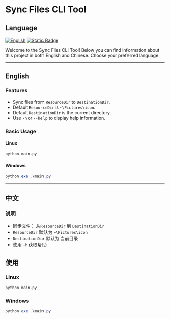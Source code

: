 # Sync Files CLI Tool

## Language
[![English](https://img.shields.io/badge/English-click%20here-blue)](README.en.md)
[![Static Badge](https://img.shields.io/badge/%E7%AE%80%E4%BD%93%E4%B8%AD%E6%96%87-%E7%82%B9%E5%87%BB%E5%89%8D%E5%BE%80-orange)](README.zh.md)

Welcome to the Sync Files CLI Tool! Below you can find information about this project in both English and Chinese. Choose your preferred language:

---

## English

### Features

- Sync files from `ResourceDir` to `DestinationDir`.
- Default `ResourceDir` is `~\Pictures\icon`.
- Default `DestinationDir` is the current directory.
- Use `-h` or `--help` to display help information.


### Basic Usage

#### Linux
```bash
python main.py
```

#### Windows

```ps1
python.exe .\main.py
```

---

## 中文

### 说明

- 同步文件： 从`ResourceDir` 到 `DestinationDir`
- `ResourceDir` 默认为 `~\Pictures\icon`
- `DestinationDir` 默认为 当前目录
- 使用 `-h` 获取帮助 
## 使用

### Linux
```bash
python main.py
```

### Windows

```ps1
python.exe .\main.py
```
